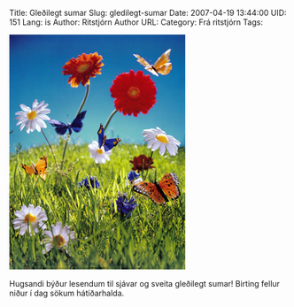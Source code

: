 Title: Gleðilegt sumar
Slug: gledilegt-sumar
Date: 2007-04-19 13:44:00
UID: 151
Lang: is
Author: Ritstjórn
Author URL: 
Category: Frá ritstjórn
Tags: 

![Blóm í haga](341.jpg)

Hugsandi býður lesendum til sjávar og sveita gleðilegt sumar! Birting fellur niður í dag sökum hátíðarhalda. 
